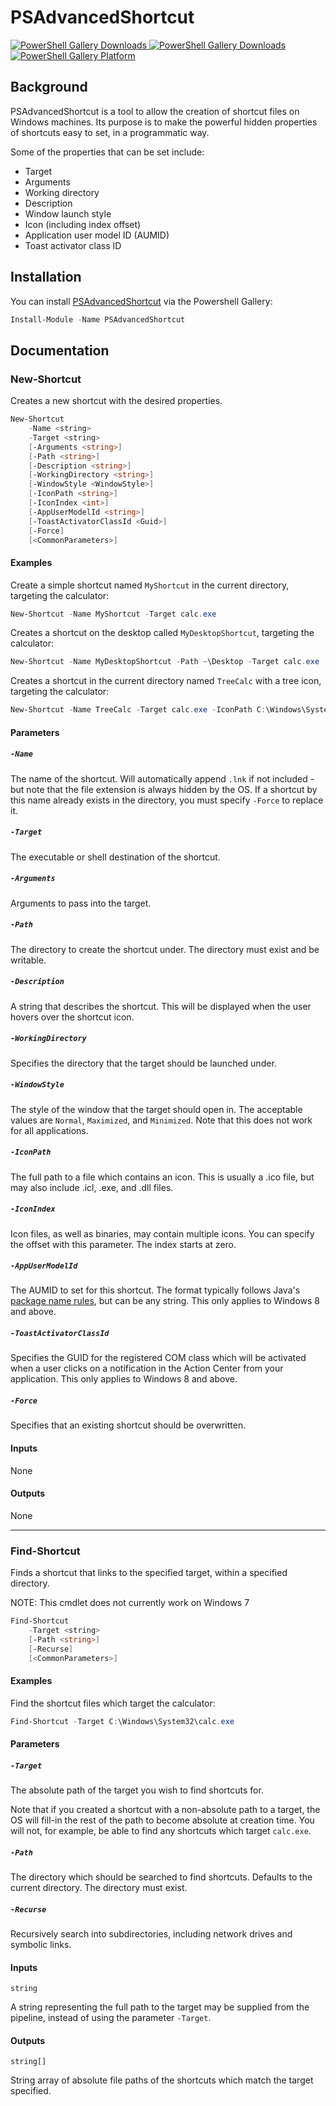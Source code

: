 # PSAdvancedShortcut

[![PowerShell Gallery Downloads](https://img.shields.io/powershellgallery/v/PSAdvancedShortcut?logo=powershell&logoColor=aaa&style=flat-square) ![PowerShell Gallery Downloads](https://img.shields.io/powershellgallery/dt/PSAdvancedShortcut?logo=powershell&logoColor=aaa&style=flat-square) ![PowerShell Gallery Platform](https://img.shields.io/powershellgallery/p/PSAdvancedShortcut?logo=powershell&logoColor=aaa&style=flat-square)](https://www.powershellgallery.com/packages/PSAdvancedShortcut)

## Background

PSAdvancedShortcut is a tool to allow the creation of shortcut files on Windows machines. Its purpose is to make the powerful hidden properties of shortcuts easy to set, in a programmatic way.

Some of the properties that can be set include:

- Target
- Arguments
- Working directory
- Description
- Window launch style
- Icon (including index offset)
- Application user model ID (AUMID)
- Toast activator class ID

## Installation

You can install [PSAdvancedShortcut](https://www.powershellgallery.com/packages/PSAdvancedShortcut) via the Powershell Gallery:

```powershell
Install-Module -Name PSAdvancedShortcut
```

## Documentation

### New-Shortcut

Creates a new shortcut with the desired properties.

```powershell
New-Shortcut
    -Name <string>
    -Target <string>
    [-Arguments <string>]
    [-Path <string>]
    [-Description <string>]
    [-WorkingDirectory <string>]
    [-WindowStyle <WindowStyle>]
    [-IconPath <string>]
    [-IconIndex <int>]
    [-AppUserModelId <string>]
    [-ToastActivatorClassId <Guid>]
    [-Force]
    [<CommonParameters>]
```

#### Examples

Create a simple shortcut named `MyShortcut` in the current directory, targeting the calculator:
```powershell
New-Shortcut -Name MyShortcut -Target calc.exe
```

Creates a shortcut on the desktop called `MyDesktopShortcut`, targeting the calculator:
```powershell
New-Shortcut -Name MyDesktopShortcut -Path ~\Desktop -Target calc.exe
```

Creates a shortcut in the current directory named `TreeCalc` with a tree icon, targeting the calculator:
```powershell
New-Shortcut -Name TreeCalc -Target calc.exe -IconPath C:\Windows\System32\SHELL32.dll -IconIndex 41
```

#### Parameters

##### `-Name`
The name of the shortcut. Will automatically append `.lnk` if not included - but note that the file extension is always hidden by the OS. If a shortcut by this name already exists in the directory, you must specify `-Force` to replace it.

##### `-Target`
The executable or shell destination of the shortcut.

##### `-Arguments`
Arguments to pass into the target.

##### `-Path`
The directory to create the shortcut under. The directory must exist and be writable.

##### `-Description`
A string that describes the shortcut. This will be displayed when the user hovers over the shortcut icon.

##### `-WorkingDirectory`
Specifies the directory that the target should be launched under.

##### `-WindowStyle`
The style of the window that the target should open in. The acceptable values are `Normal`, `Maximized`, and `Minimized`. Note that this does not work for all applications.

##### `-IconPath`
The full path to a file which contains an icon. This is usually a .ico file, but may also include .icl, .exe, and .dll files.

##### `-IconIndex`
Icon files, as well as binaries, may contain multiple icons. You can specify the offset with this parameter. The index starts at zero.

##### `-AppUserModelId`
The AUMID to set for this shortcut. The format typically follows Java's [package name rules](https://docs.oracle.com/javase/specs/jls/se6/html/packages.html#7.7), but can be any string. This only applies to Windows 8 and above.

##### `-ToastActivatorClassId`
Specifies the GUID for the registered COM class which will be activated when a user clicks on a notification in the Action Center from your application. This only applies to Windows 8 and above.

##### `-Force`
Specifies that an existing shortcut should be overwritten.

#### Inputs

None

#### Outputs

None

---

### Find-Shortcut

Finds a shortcut that links to the specified target, within a specified directory.

NOTE: This cmdlet does not currently work on Windows 7

```powershell
Find-Shortcut
    -Target <string>
    [-Path <string>]
    [-Recurse]
    [<CommonParameters>]
```

#### Examples

Find the shortcut files which target the calculator:
```powershell
Find-Shortcut -Target C:\Windows\System32\calc.exe
```

#### Parameters

##### `-Target`
The absolute path of the target you wish to find shortcuts for.

Note that if you created a shortcut with a non-absolute path to a target, the OS will fill-in the rest of the path to become absolute at creation time. You will not, for example, be able to find any shortcuts which target `calc.exe`.

##### `-Path`
The directory which should be searched to find shortcuts. Defaults to the current directory. The directory must exist.

##### `-Recurse`
Recursively search into subdirectories, including network drives and symbolic links.

#### Inputs
`string`

A string representing the full path to the target may be supplied from the pipeline, instead of using the parameter `-Target`.

#### Outputs
`string[]`

String array of absolute file paths of the shortcuts which match the target specified.